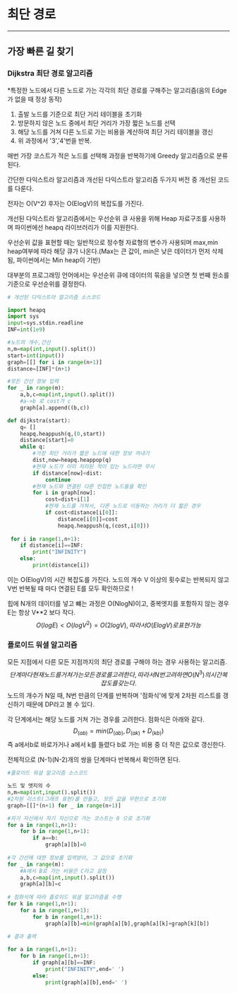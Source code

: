 # 최단 경로

___

## 가장 빠른 길 찾기

### Dijkstra 최단 경로 알고리즘

*특정한 노드에서 다른 노드로 가는 각각의 최단 경로를 구해주는 알고리즘(음의 Edge가 없을 때 정상 동작)

1. 출발 노드를 기준으로 최단 거리 테이블을 초기화
1. 방문하지 않은 노드 중에서 최단 거리가 가장 짧은 노드를 선택
1. 해당 노드를 거쳐 다른 노드로 가는 비용을 계산하여 최단 거리 테이블을 갱신
1. 위 과정에서 '3','4'번을 반복. 

매번 가장 코스트가 적은 노드를 선택해 과정을 반복하기에 Greedy 알고리즘으로 분류된다.

간단한 다익스트라 알고리즘과 개선된 다익스트라 알고리즘 두가지 버전 중 개선된 코드를 다룬다.

전자는 O(V^2) 후자는 O(ElogV)의 복잡도를 가진다.

개선된 다익스트라 알고리즘에서는 우선순위 큐 사용을 위해 Heap 자료구조를 사용하며 파이썬에선 heapq 라이브러리가 이를 지원한다. 

우선순위 값을 표현할 때는 일반적으로 정수형 자료형의 변수가 사용되며 max,min heap여부에 따라 해당 큐가 나온다.(Max는 큰 값이, min은 낮은 데이터가 먼저 삭제 됨, 파이썬에서는 Min heap이 기반)

대부분의 프로그래밍 언어에서는 우선순위 큐에 데이터의 묶음을 넣으면 첫 번쨰 원소를 기준으로 우선순위를 결정한다.

```python
# 개선된 다익스트라 알고리즘 소스코드

import heapq
import sys
input=sys.stdin.readline
INF=int(1e9)

#노드의 개수,간선
n,m=map(int,input().split())
start=int(input())
graph=[[] for i in range(n+1)]
distance=[INF]*(n+1)

#모든 간선 정보 입력
for _ in range(m):
    a,b,c=map(int,input().split())
    #a->b 로 cost가 c
    graph[a].append((b,c))

def dijkstra(start):
    q= []
    heapq.heappush(q,(0,start))
    distance[start]=0
    while q:
        #가장 최단 거리가 짧은 노드에 대한 정보 꺼내기
        dist,now=heapq.heappop(q)
        #현재 노드가 이미 처리된 적이 있는 노드라면 무시
        if distance[now]<dist:
            continue
        #현재 노드와 연결된 다른 인접한 노드들을 확인
        for i in graph[now]:
            cost=dist+i[1]
            #현재 노드를 거쳐서, 다른 노드로 이동하는 거리가 더 짧은 경우
            if cost<distance[i[0]]:
                distance[i[0]]=cost
                heapq.heappush(q,(cost,i[0]))
                
 for i in range(1,n+1):
    if distance[i]==INF:
        print("INFINITY")
    else:
        print(distance[i])
```

이는 O(ElogV)의 시간 복잡도를 가진다. 노드의 개수 V 이상의 횟수로는 반복되지 않고 V번 반복될 때 마다 연결된 E를 모두 확인하므로 ! 

힙에 N개의 데이터를 넣고 뺴는 과정은 O(NlogN)이고, 중복엣지를 포함하지 않는 경우 E는 항상  V**2 보다 작다.
$$
O(logE)<O(logV^2)=O(2logV), 따라서 O(ElogV) 로 표현가능 
$$


### 플로이드 워셜 알고리즘

모든 지점에서 다른 모든 지점까지의 최단 경로를 구해야 하는 경우 사용하는 알고리즘.
$$
단계마다 현재 노드를 거쳐가는 모든 경로를 고려한다, 따라서 N번 고려하면 O(N^3)의 시간 복잡도를 갖는다.
$$
노드의 개수가 N일 때, N번 만큼의 단계를 반복하며 '점화식'에 맞게 2차원 리스트를 갱신하기 때문에 DP라고 볼 수 있다.

각 단계에서는 해당 노드를 거쳐 가는 경우를 고려한다. 점화식은 아래와 같다. 
$$
D_(ab) = min(D_(ab),D_(ak) + D_(kb))
$$
즉 a에서b로 바로가거나 a에서 k를 들렸다 b로 가는 비용 중 더 작은 값으로 갱신한다.

전체적으로 (N-1)(N-2)개의 쌍을 단계마다 반복해서 확인하면 된다. 

```python
#플로이드 워셜 알고리즘 소스코드

노드 및 엣지의 수
n,m=map(int,input().split())
#2차원 리스트(그래프 표현)를 만들고, 모든 값을 무한으로 초기화
graph=[[]*(n+1) for _ in range(n+1)]

#자기 자신에서 자기 자신으로 가는 코스트는 0 으로 초기화 
for a in range(1,n+1):
    for b in range(1,n+1):
        if a==b:
            graph[a][b]=0
            
#각 간선에 대한 정보를 입력받아, 그 값으로 초기화
for _ in range(m):
    #A에서 B로 가는 비용은 C라고 설정
    a,b,c=map(int,input().split())
    graph[a][b]=c
    
# 점화식에 따라 플로이드 워셜 알고리즘을 수행
for k in range(1,n+1):
    for a in range(1,n+1):
        for b in range(1,n+1):
            graph[a][b]=min(graph[a][b],graph[a][k]+graph[k][b])
            
# 결과 출력

for a in range(1,n+1):
    for b in range(1,n+1):
        if graph[a][b]==INF:
            print("INFINITY",end=' ')
        else:
            print(graph[a][b],end=' ')
```



 

